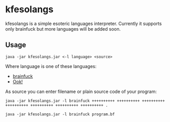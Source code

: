 kfesolangs
==========

kfesolangs is a simple esoteric languages interpreter. Currently it supports only brainfuck but more languages will be added soon.


Usage
--------

    java -jar kfesolangs.jar <-l language> <source>
Where language is one of these languages:

  - [brainfuck]
  - [Ook!]

As source you can enter filename or plain source code of your program:

    java -jar kfesolangs.jar -l brainfuck ++++++++++ ++++++++++ ++++++++++ ++++++++++ ++++++++++ ++++++++++ ++++++++++ .

    java -jar kfesolangs.jar -l brainfuck program.bf

[brainfuck]: http://esolangs.org/wiki/brainfuck
[Ook!]: http://esolangs.org/wiki/Ook!